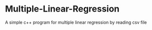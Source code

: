 # Multiple-Linear-Regression
A simple c++ program for multiple linear regression
by reading csv file
